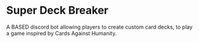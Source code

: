 # Super Deck Breaker

A BASED discord bot allowing players to create custom card decks, to play a game inspired by Cards Against Humanity.
